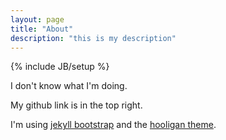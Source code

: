 ```yaml
---
layout: page
title: "About"
description: "this is my description"
---
```

{% include JB/setup %}

I don't know what I'm doing.

My github link is in the top right.

I'm using [jekyll bootstrap](http://jekyllbootstrap.com/) and the [hooligan theme](https://github.com/dhulihan/hooligan).
